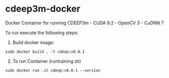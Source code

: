 # cdeep3m-docker
Docker Container for running CDEEP3m - CUDA 9.2 - OpenCV 3 - CuDNN 7

To run execute the following steps:

1) Build docker image:

`` sudo docker build . -t cdeep:v0.0.1 ``

2) To run Container (runtraining.sh)

`` sudo docker run -it cdeep:v0.0.1 --version ``

